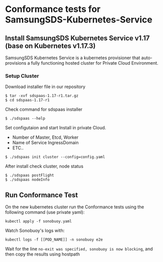 # Conformance tests for SamsungSDS-Kubernetes-Service

## Install  SamsungSDS Kubernetes Service v1.17 (base on Kubernetes v1.17.3)

SamsungSDS Kubernetes Service is a kubernetes provisioner that auto-provisions a fully functioning hosted cluster for Private Cloud Environment.

### Setup Cluster

Download installer file in our repository 
```
$ tar -xvf sdspaas-1.17-r1.tar.gz
$ cd sdspaas-1.17-r1
```

Check command for sdspaas installer
```
$ ./sdspaas --help
```


Set configutaion and start Install in private Cloud.
- Number of Master, Etcd, Worker
- Name of Service IngressDomain
- ETC..
```
$ ./sdspaas init cluster --config=config.yaml
```

After install check cluster, node status
```
$ ./sdspaas postFlight
$ ./sdspaas nodeInfo
```


## Run Conformance Test

On the new kubernetes cluster run the Conformance tests using the following command (use private yaml): 

```
kubectl apply -f sonobuoy.yaml
```

Watch Sonobuoy's logs with:

```
kubectl logs -f [[POD_NAME]] -n sonobuoy e2e 
```

Wait for the line `no-exit was specified, sonobuoy is now blocking`, and then copy the results using hostpath
